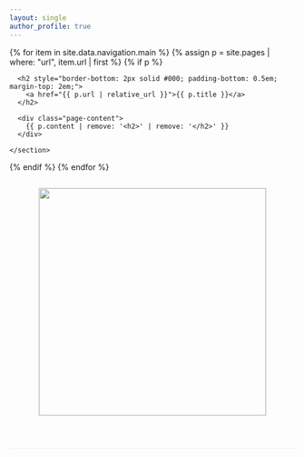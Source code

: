 ```yaml
---
layout: single
author_profile: true
---
```


<!-- {% include base_path %}

--- -->

<div class="welcome-section" style="margin-bottom: 2em; padding-bottom: 1em; border-bottom: 1px solid #eee;">

{% for item in site.data.navigation.main %}
  {% assign p = site.pages | where: "url", item.url | first %}
  {% if p %}
    <section id="{{ item.title | slugify }}" class="page-summary" style="margin-bottom: 3em;">
      
      <h2 style="border-bottom: 2px solid #000; padding-bottom: 0.5em; margin-top: 2em;">
        <a href="{{ p.url | relative_url }}">{{ p.title }}</a>
      </h2>

      <div class="page-content">
        {{ p.content | remove: '<h2>' | remove: '</h2>' }}
      </div>

    </section>
  {% endif %}
{% endfor %}



<div style="display: flex; justify-content: center; margin: 2em 0;">
  <a href="https://clustrmaps.com/site/1c7ct" title="ClustrMaps">
    <img src="//www.clustrmaps.com/map_v2.png?d=TtQYZYFrk87LEWmUBSwoKSS3gQYl6vR5iALr2DB9cO4&cl=ffffff" 
         style="width: 400px; height: auto; border: 1px solid #ddd;" />
  </a>
</div>
